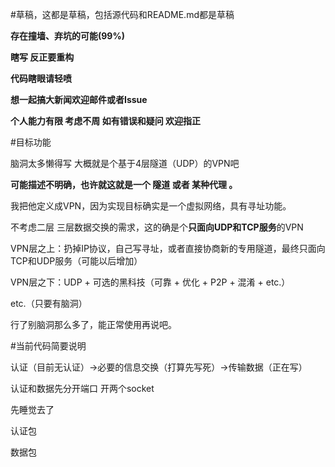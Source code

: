 #草稿，这都是草稿，包括源代码和README.md都是草稿

**存在撞墙、弃坑的可能(99%)**

**瞎写 反正要重构**

**代码瞎眼请轻喷**

**想一起搞大新闻欢迎邮件或者Issue**

**个人能力有限 考虑不周 如有错误和疑问 欢迎指正**


#目标功能

脑洞太多懒得写 大概就是个基于4层隧道（UDP）的VPN吧

**可能描述不明确，也许就这就是一个 隧道 或者 某种代理 。**

我把他定义成VPN，因为实现目标确实是一个虚拟网络，具有寻址功能。

不考虑二层 三层数据交换的需求，这的确是个**只面向UDP和TCP服务**的VPN

VPN层之上：扔掉IP协议，自己写寻址，或者直接协商新的专用隧道，最终只面向TCP和UDP服务（可能以后增加）

VPN层之下：UDP + 可选的黑科技（可靠 + 优化 + P2P + 混淆 + etc.）

etc.（只要有脑洞）

行了别脑洞那么多了，能正常使用再说吧。




#当前代码简要说明

认证（目前无认证）->必要的信息交换（打算先写死）->传输数据（正在写）

认证和数据先分开端口 开两个socket

先睡觉去了

认证包 

数据包 